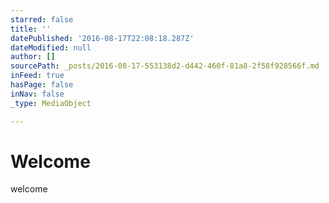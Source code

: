 ```yaml
---
starred: false
title: ''
datePublished: '2016-08-17T22:08:18.287Z'
dateModified: null
author: []
sourcePath: _posts/2016-08-17-553138d2-d442-460f-81a8-2f58f928566f.md
inFeed: true
hasPage: false
inNav: false
_type: MediaObject

---
```

# Welcome

welcome
